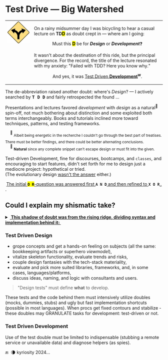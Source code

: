 # Test Drive &mdash; Big Watershed

<table><tr valign="top"><td>
<picture><img width="250px" alt="&nbsp;Y-fork: black on yellow" src="../../../../_rsc/_img/signs/road/Y-fork_yellow(cleanpng.com)_250px.png" title="&nbsp;Courtesy of www.cleanpng.com" /></picture>    
</td><td><p>On a rainy midsummer day I was bicycling to hear a casual lecture on <b>TD<mark>D</mark></b> as doubt crept in &mdash; where am I going:</p>
   <p align="center">Must this <mark><b>D</b></mark> be for <b><i>Design</i></b> or <b><i>Development</i></b>❓</p>
<p>It wasn't about the destination of this ride, but the principal divergence. 
For the record, the title of the lecture resonated with my anxiety:  "Failed with TDD? Here you know why."</p>
<p align="center"> And yes, it was <a href="https://en.wikipedia.org/wiki/Test-driven_development">Test Driven <b>Development</b></a><sup><b>w</b></sup>.</p>
</td></tr></table>

The de-abbreviation raised another doubt: where's _Design_? &mdash; I actively searched by <kbd>**T&thinsp;D&thinsp;D**</kbd> and fairly retrospected the found&nbsp;...

Presentations and lectures favored _development_ with _design_ as a natural<sup>🌵</sup> spin-off, not much bothering about distinction and some exploited both terms interchangeably. 
Books and tutorials inclined more toward techniques, patterns, and testing frameworks.

&nbsp;&nbsp;&nbsp;&nbsp;<sup>🙋</sup> <sub>Albeit being energetic in the recherche I couldn't go through the best part of treatises. There must be better findings, and there could be better alternating conclusions.</sub>\
&nbsp;&nbsp;&nbsp;&nbsp;<sup>🌵</sup> <sub>**Natural** since any complete snippet can't escape design or must fit into the given.</sub> 

Test-driven Development, fine for discourses, bootcamps, and `classes`, and encouraging to start features, didn't set forth for me to design just a mediocre project: hypothetical or tried.\
(The evolutionary design [wasn't the answer](../../../ArcDeco/README+/01.Rationale/README.md) either.)

<div align="center"><ins>The initial </ins><mark><b><code>O&thinsp;R</code></b></mark><ins>-question was answered first </ins><code><b>A&thinsp;N&thinsp;D</b></code><ins> and then refined to </ins><code><b>X&thinsp;O&thinsp;R</b></code><ins>&thinsp;.</ins></div>.

## Could I explain my shismatic take?

<details><summary><ins><b>&nbsp;This shadow of doubt was from the rising ridge, dividing syntax and implementation behind it:&nbsp;</b></ins></summary>

<picture><img src="../../../../_rsc/_img/illus/TddWatershed.jpg" alt="&nbsp;&nbsp;...Drawing: Test watershed illustration as nature..." /></picture>

</details>


### Test Driven Design

+ grope concepts and get a hands-on feeling on subjects (all the same: bookkeeping artifacts or superhero _viewmodel_),
+ vitalize skeleton functionality, evaluate trends and risks,
+ couple design fantasies with the tech-stack materiality,
+ evaluate and pick more suited libraries, frameworks, and, in some cases, languages/platforms,
+ discuss ideas, naming, and logic with consultants and users.

> "Design tests" must define **what** to develop</ins>. 

These tests and the code behind them must intensively utilize doubles (mocks, dummies, stubs) and ugly but fast implementation shortcuts (possible in most languages). When procs get fixed contours and stabilize - these doubles may GRANULATE tasks for development: test-driven or not.

### Test Driven Development

Use of the test double must be limited to indispensable (stubbing a remote service or unavailable data) and diagnose helpers (as spies).

 🔚 &nbsp;🌘 kyriosity 2024...
